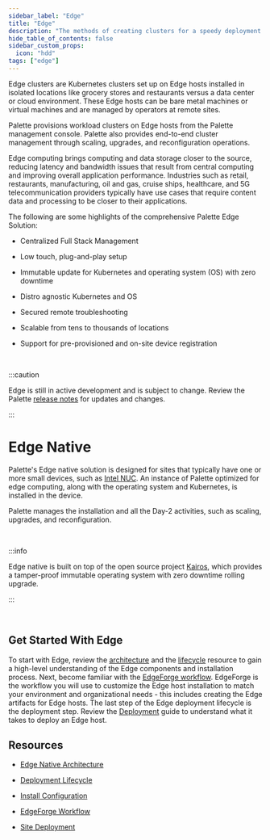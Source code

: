 ```yaml
---
sidebar_label: "Edge"
title: "Edge"
description: "The methods of creating clusters for a speedy deployment on any CSP"
hide_table_of_contents: false
sidebar_custom_props: 
  icon: "hdd"
tags: ["edge"]
---
```



Edge clusters are Kubernetes clusters set up on Edge hosts installed in isolated locations like grocery stores and restaurants versus a data center or cloud environment. These Edge hosts can be bare metal machines or virtual machines and are managed by operators at remote sites. 

Palette provisions workload clusters on Edge hosts from the Palette management console. Palette also provides end-to-end cluster management through scaling, upgrades, and reconfiguration operations.


Edge computing brings computing and data storage closer to the source, reducing latency and bandwidth issues that result from central computing and improving overall application performance. Industries such as retail, restaurants, manufacturing, oil and gas, cruise ships, healthcare, and 5G telecommunication providers typically have use cases that require content data and processing to be closer to their applications. 



The following are some highlights of the comprehensive Palette Edge Solution:

* Centralized Full Stack Management


* Low touch, plug-and-play setup


* Immutable update for Kubernetes and operating system (OS) with zero downtime


* Distro agnostic Kubernetes and OS


* Secured remote troubleshooting


* Scalable from tens to thousands of locations


* Support for pre-provisioned and on-site device registration 


<br />

:::caution

Edge is still in active development and is subject to change. Review the Palette [release notes](../../release-notes.md) for updates and changes.


:::

# Edge Native

Palette's Edge native solution is designed for sites that typically have one or more small devices, such as [Intel NUC](https://www.intel.com/content/www/us/en/products/docs/boards-kits/nuc/what-is-nuc-article.html). An instance of Palette optimized for edge computing, along with the operating system and Kubernetes, is installed in the device.

Palette manages the installation and all the Day-2 activities, such as scaling, upgrades, and reconfiguration.

<br />

:::info

Edge native is built on top of the open source project [Kairos](https://kairos.io), which provides a tamper-proof immutable operating system with zero downtime rolling upgrade.

:::


<br />

## Get Started With Edge


To start with Edge, review the [architecture](architecture.md) and the [lifecycle](edge-native-lifecycle.md) resource to gain a high-level understanding of the Edge components and installation process. Next, become familiar with the [EdgeForge workflow](edgeforge-workflow/edgeforge-workflow.md). EdgeForge is the workflow you will use to customize the Edge host installation to match your environment and organizational needs - this includes creating the Edge artifacts for Edge hosts. The last step of the Edge deployment lifecycle is the deployment step. Review the [Deployment](site-deployment/site-deployment.md) guide to understand what it takes to deploy an Edge host.



## Resources

- [Edge Native Architecture](architecture.md)


- [Deployment Lifecycle](edge-native-lifecycle.md)


- [Install Configuration](edge-configuration/edge-configuration.md)


- [EdgeForge Workflow](edgeforge-workflow/edgeforge-workflow.md)


- [Site Deployment](site-deployment/site-deployment.md)

